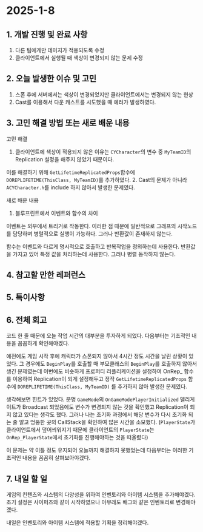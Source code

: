 # 2025-1-8

## 1. 개발 진행 및 완료 사항

1. 다른 팀에게만 데미지가 적용되도록 수정
2. 클라이언트에서 실행될 때 색상이 변경되지 않는 문제 수정

## 2. 오늘 발생한 이슈 및 고민

1. 스폰 후에 서버에서는 색상이 변경되었지만 클라이언트에서는 변경되지 않는 현상
2. Cast를 이용해서 다운 캐스트를 시도했을 때 에러가 발생하였다.

## 3. 고민 해결 방법 또는 새로 배운 내용

고민 해결

1. 클라이언트에 색상이 적용되지 않은 이유는 `CYCharacter`의 변수 중 `MyTeamID`의 Replication 설정을 해주지 않았기 때문이다. 

이를 해결하기 위해 `GetLifetimeReplicatedProps`함수에 `DOREPLIFETIME(ThisClass, MyTeamID)`를 추가하였다.
2. Cast의 문제가 아니라 `ACYCharacter.h`를 include 하지 않아서 발생한 문제였다.

새로 배운 내용

1. 블루프린트에서 이벤트와 함수의 차이

이벤트는 외부에서 트리거로 작동한다. 이러한 점 때문에 일반적으로 그래프의 시작노드를 담당하며 병렬적으로 실행이 가능하다. 그러나 반환값이 존재하지 않는다.

함수는 이벤트와 다르게 명시적으로 호출하고 반복작업을 정의하는데 사용한다. 반환값을 가지고 있어 특정 값을 처리하는데 사용한다. 그러나 병렬 동작하지 않는다.

## 4. 참고할 만한 레퍼런스

## 5. 특이사항

## 6. 전체 회고

코드 한 줄 때문에 오늘 작업 시간의 대부분을 투자하게 되었다. 다음부터는 기초적인 내용을 꼼꼼하게 확인해야겠다. 

예전에도 게임 시작 후에 캐릭터가 스폰되지 않아서 4시간 정도 시간을 날린 상황이 있었다. 그 경우에도 `BeginPlay`를 호출할 때 부모클래스의 `BeginPlay`를 호출하지 않아서 생긴 문제였는데 이번에도 비슷하게 프로퍼티 리플리케이션을 설정하여 OnRep_ 함수를 이용하여 Replication이 되게 설정해두고 정작 `GetLifetimeReplicatedProps` 함수에 `DOREPLIFETIME(ThisClass, MyTeamID)` 를 추가하지 않아 발생한 문제였다. 

생각해보면 힌트가 있었다. 분명 `GameMode`의 `OnGameModePlayerInitialized` 델리게이트가 Broadcast 되었음에도 변수가 변경되지 않는 것을 확인했고 Replication이 되지 않고 있다는 생각도 했다. 그러나 나는 초기화 과정에서 해당 변수가 다시 초기화 되는 줄 알고 엉뚱한 곳의 CallStack을 확인하여 많은 시간을 소모했다.
(`PlayerState`가 클라이언트에서 덮어씌워지기 때문에 클라이언트의 `PlayerState`는 `OnRep_PlayerState`에서 초기화를 진행해야하는 것을 떠올렸다)

이 문제는 약 이틀 정도 유지되어 오늘까지 해결하지 못했었는데 다음부터는 이러한 기초적인 내용을 꼼꼼히 살펴보아야겠다.

## 7. 내일 할 일

게임의 컨텐츠와 시스템의 다양성을 위하여 인벤토리와 아이템 시스템을 추가해야겠다. 초기 설정은 사이퍼즈와 같이 시작하였으나 아무래도 배그와 같은 인벤토리로 변경해야겠다.

내일은 인벤토리와 아이템 시스템에 적용할 기획을 정리해야겠다.